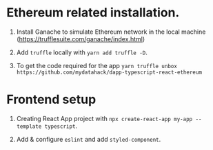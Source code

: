 # Ethereum related installation.

1. Install Ganache to simulate Ethereum network in the local machine (https://trufflesuite.com/ganache/index.html)

2. Add `truffle` locally with `yarn add truffle -D`.

3. To get the code required for the app `yarn truffle unbox https://github.com/mydatahack/dapp-typescript-react-ethereum`

# Frontend setup

1. Creating React App project with `npx create-react-app my-app --template typescript`.

2. Add & configure `eslint` and add `styled-component`.
